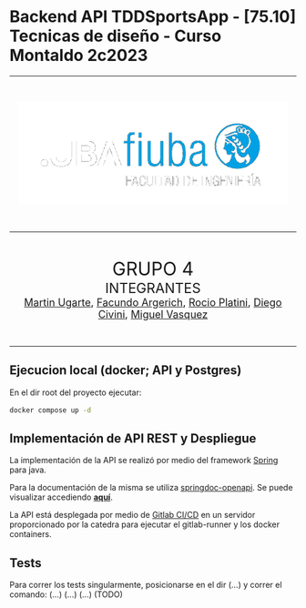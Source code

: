 # Backend API TDDSportsApp - [75.10] Tecnicas de diseño - Curso Montaldo 2c2023

---

<br>
<p align="center">
  <a href="#/"><img src="https://raw.githubusercontent.com/MiguelV5/MiguelV5/main/misc/logofiubatransparent_partialwhite.png" height="180"/></a>
</p>
<br>

---

<br>
<p align="center">
<font size="+3">
GRUPO 4
</font>
<br>
<font size="+2">
INTEGRANTES
</font>
<br>
<font size="+1">
<a href="https://github.com/MartinUgarte">Martin Ugarte</a>, 
<a href="https://github.com/bonshot">Facundo Argerich</a>, 
<a href="https://github.com/rplatini">Rocio Platini</a>, 
<a href="https://github.com/DiegoCivi">Diego Civini</a>, 
<a href="https://github.com/MiguelV5">Miguel Vasquez</a>
</font>
</p>
<br>


---

## Ejecucion local (docker; API y Postgres)

En el dir root del proyecto ejecutar:
```bash
docker compose up -d 
```

## Implementación de API REST y Despliegue

La implementación de la API se realizó por medio del framework [Spring](https://spring.io/) para java.

Para la documentación de la misma se utiliza [springdoc-openapi](https://springdoc.org/). 
Se puede visualizar accediendo **[aquí](https://grupo-4.2023.tecnicasdedisenio.com.ar:34001/swagger)**.

La API está desplegada por medio de [Gitlab CI/CD](https://docs.gitlab.com/ee/ci/)
en un servidor proporcionado por la catedra para ejecutar el gitlab-runner y los docker containers.

## Tests

Para correr los tests singularmente, posicionarse en el dir (...) y correr el comando:
(...)
(...)
(...)
(TODO)
